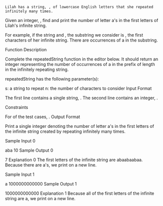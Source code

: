     Lilah has a string, , of lowercase English letters that she repeated infinitely many times.

Given an integer, , find and print the number of letter a's in the first letters of Lilah's infinite string.

For example, if the string and , the substring we consider is , the first characters of her infinite string. There are occurrences of a in the substring.

Function Description

Complete the repeatedString function in the editor below. It should return an integer representing the number of occurrences of a in the prefix of length in the infinitely repeating string.

repeatedString has the following parameter(s):

s: a string to repeat
n: the number of characters to consider
Input Format

The first line contains a single string, .
The second line contains an integer, .

Constraints

For of the test cases, .
Output Format

Print a single integer denoting the number of letter a's in the first letters of the infinite string created by repeating infinitely many times.

Sample Input 0

aba
10
Sample Output 0

7
Explanation 0
The first letters of the infinite string are abaabaabaa. Because there are a's, we print on a new line.

Sample Input 1

a
1000000000000
Sample Output 1

1000000000000
Explanation 1
Because all of the first letters of the infinite string are a, we print on a new line.
